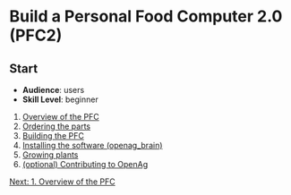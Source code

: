 # Build a Personal Food Computer 2.0 (PFC2)

## Start


- **Audience**:  users
- **Skill Level**: beginner


1. [Overview of the PFC](guides:food_computer_2:1_overview)
1. [Ordering the parts](guides:food_computer_2:2_order)
1. [Building the PFC](guides:food_computer_2:3_build)
1. [Installing the software (openag_brain)](guides:food_computer_2:4_software)
1. [Growing plants](guides:food_computer_2:5_grow)
1. [(optional) Contributing to OpenAg](/contribute)

[Next: 1. Overview of the PFC](guides:food_computer_2:1_overview)
